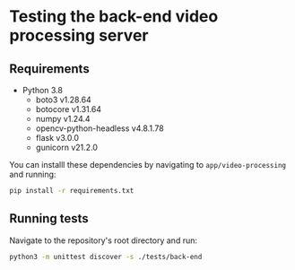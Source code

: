 # Testing the back-end video processing server

## Requirements
 - Python 3.8
    - boto3 v1.28.64
    - botocore v1.31.64
    - numpy v1.24.4
    - opencv-python-headless v4.8.1.78
    - flask v3.0.0
    - gunicorn v21.2.0

You can installl these dependencies by navigating to `app/video-processing` and running:
```bash
pip install -r requirements.txt
```


## Running tests
Navigate to the repository's root directory and run:
```bash
python3 -m unittest discover -s ./tests/back-end
```
